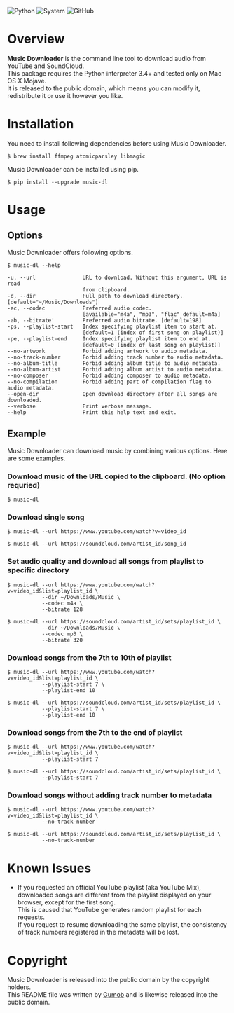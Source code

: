 
![Python](https://img.shields.io/badge/Python-3.4%20%7C%203.5%20%7C%203.6-blue.svg)
![System](https://img.shields.io/badge/System-Mac%20OS%20X-brightgreen.svg)
![GitHub](https://img.shields.io/github/license/mashape/apistatus.svg)

# Overview

**Music Downloader** is the command line tool to download audio from YouTube and SoundCloud.<br/>
This package requires the Python interpreter 3.4+ and tested only on Mac OS X Mojave.<br/>
It is released to the public domain, which means you can modify it, redistribute it or use it however you like.



# Installation

You need to install following dependencies before using Music Downloader.

```
$ brew install ffmpeg atomicparsley libmagic
```

Music Downloader can be installed using pip.

```
$ pip install --upgrade music-dl
```




# Usage

## Options

Music Downloader offers following options.

```
$ music-dl --help

-u, --url               URL to download. Without this argument, URL is read
                        from clipboard.
-d, --dir               Full path to download directory. [default="~/Music/Downloads"]
-ac, --codec            Preferred audio codec.
                        [available="m4a", "mp3", "flac" default=m4a]
-ab, --bitrate'         Preferred audio bitrate. [default=198]
-ps, --playlist-start   Index specifying playlist item to start at.
                        [default=1 (index of first song on playlist)]
-pe, --playlist-end     Index specifying playlist item to end at.
                        [default=0 (index of last song on playlist)]
--no-artwork            Forbid adding artwork to audio metadata.
--no-track-number       Forbid adding track number to audio metadata.
--no-album-title        Forbid adding album title to audio metadata.
--no-album-artist       Forbid adding album artist to audio metadata.
--no-composer           Forbid adding composer to audio metadata.
--no-compilation        Forbid adding part of compilation flag to audio metadata.
--open-dir              Open download directory after all songs are downloaded.
--verbose               Print verbose message.
--help                  Print this help text and exit.
```


## Example

Music Downloader can download music by combining various options. Here are some examples.

### Download music of the URL copied to the clipboard. (No option requried)

```
$ music-dl
```

### Download single song

```
$ music-dl --url https://www.youtube.com/watch?v=video_id

$ music-dl --url https://soundcloud.com/artist_id/song_id
```

### Set audio quality and download all songs from playlist to specific directory

```
$ music-dl --url https://www.youtube.com/watch?v=video_id&list=playlist_id \
           --dir ~/Downloads/Music \
           --codec m4a \
           --bitrate 128

$ music-dl --url https://soundcloud.com/artist_id/sets/playlist_id \
           --dir ~/Downloads/Music \
           --codec mp3 \
           --bitrate 320
```

### Download songs from the 7th to 10th of playlist

```
$ music-dl --url https://www.youtube.com/watch?v=video_id&list=playlist_id \
           --playlist-start 7 \
           --playlist-end 10

$ music-dl --url https://soundcloud.com/artist_id/sets/playlist_id \
           --playlist-start 7 \
           --playlist-end 10
```

### Download songs from the 7th to the end of playlist

```
$ music-dl --url https://www.youtube.com/watch?v=video_id&list=playlist_id \
           --playlist-start 7

$ music-dl --url https://soundcloud.com/artist_id/sets/playlist_id \
           --playlist-start 7
```

### Download songs without adding track number to metadata

```
$ music-dl --url https://www.youtube.com/watch?v=video_id&list=playlist_id \
           --no-track-number

$ music-dl --url https://soundcloud.com/artist_id/sets/playlist_id \
           --no-track-number
```





# Known Issues

- If you requested an official YouTube playlist (aka YouTube Mix), downloaded songs are different from the playlist displayed on your browser, except for the first song.<br>
This is caused that YouTube generates random playlist for each requests.<br>
If you request to resume downloading the same playlist, the consistency of track numbers registered in the metadata will be lost.



# Copyright

Music Downloader is released into the public domain by the copyright holders.<br/>
This README file was written by [Gumob](https://github.com/gumob) and is likewise released into the public domain.
